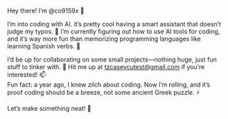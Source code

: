 Hey there! I’m @co9159x 👋  

I’m into coding with AI. it’s pretty cool having a smart assistant that doesn’t judge my typos. 👀 I’m currently figuring out how to use AI tools for coding, and it’s way more fun than memorizing programming languages like learning Spanish verbs. 🌱  

I’d be up for collaborating on some small projects—nothing huge, just fun stuff to tinker with. 💞️ Hit me up at tzcaseycutest@gmail.com if you’re interested! 📫  
Fun fact: a year ago, I knew zilch about coding. Now I’m rolling, and it’s proof coding should be a breeze, not some ancient Greek puzzle. ⚡  

Let’s make something neat! 🚀
